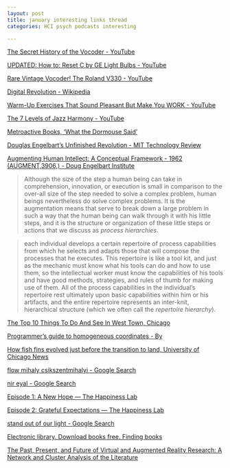```yaml
---
layout: post
title: january interesting links thread
categories: HCI psych podcasts interesting

---
```



[The Secret History of the Vocoder - YouTube](https://www.youtube.com/watch?v=OvR4qK0B--w)

[UPDATED: How to: Reset C by GE Light Bulbs - YouTube](https://www.youtube.com/watch?v=1BB6wj6RyKo)

[Rare Vintage Vocoder! The Roland V330 - YouTube](https://www.youtube.com/watch?v=-VzTEnDHbuc)

[Digital Revolution - Wikipedia](https://en.wikipedia.org/wiki/Digital_Revolution)

[Warm-Up Exercises That Sound Pleasant But Make You WORK - YouTube](https://www.youtube.com/watch?v=jKMNIB9sk18)

[The 7 Levels of Jazz Harmony - YouTube](https://www.youtube.com/watch?v=lz3WR-F_pnM)

[Metroactive Books, ‘What the Dormouse Said’](http://www.metroactive.com/papers/metro/06.01.05/dormouse-0522.html)

[Douglas Engelbart’s Unfinished Revolution - MIT Technology Review](https://www.technologyreview.com/s/517341/douglas-engelbarts-unfinished-revolution/)

[Augmenting Human Intellect: A Conceptual Framework - 1962 (AUGMENT,3906,) - Doug Engelbart Institute](https://www.dougengelbart.org/content/view/138)
> Although the size of the step a human being can take in comprehension, innovation, or execution is small in comparison to the over-all size of the step needed to solve a complex problem, human beings nevertheless do solve complex problems. It is the augmentation means that serve to break down a large problem in such a way that the human being can walk through it with his little steps, and it is the structure or organization of these little steps or actions that we discuss as *process hierarchies*.

> each individual develops a certain repertoire of process capabilities from which he selects and adapts those that will compose the processes that he executes. This repertoire is like a tool kit, and just as the mechanic must know what his tools can do and how to use them, so the intellectual worker must know the capabilities of his tools and have good methods, strategies, and rules of thumb for making use of them. All of the process capabilities in the individual’s repertoire rest ultimately upon basic capabilities within him or his artifacts, and the entire repertoire represents an inter-knit, hierarchical structure (which we often call the *repertoire hierarchy*).

[The Top 10 Things To Do And See In West Town, Chicago](https://theculturetrip.com/north-america/usa/illinois/articles/the-top-10-things-to-do-and-see-in-west-town-chicago/)

[Programmer’s guide to homogeneous coordinates - By](https://hackernoon.com/programmers-guide-to-homogeneous-coordinates-73cbfd2bcc65)

[How fish fins evolved just before the transition to land, University of Chicago News](https://news.uchicago.edu/story/how-fish-fins-evolved-just-transition-land?utm_source=newsletter&utm_medium=email&utm_campaign=UChicago_News_Jan_14_2020&mkt_tok=eyJpIjoiTm1FNVltWmlZek0yWmpOaSIsInQiOiJBWDByWkxmcEhoRE9QcklYUE1payt2bmVQaTNISE0waXptSysyUENDVFwvUWwzOGhQeE91K1JCd295NTNuWW03K1pTcTJcL1wvZUNZRjV5YlI0dEMyV0tIU0N6QTI5cEVhYVU3V1Ewcm5uMzcyYldHeitxb0RnZm1yREFTK0o3ZXlacCJ9)


[flow mihaly csikszentmihalyi - Google Search](https://www.google.com/search?q=flow+mihaly+csikszentmihalyi&oq=flow+mihaly&aqs=chrome.0.0j69i57j0l6.2095j0j7&sourceid=chrome&ie=UTF-8)

[nir eyal - Google Search](https://www.google.com/search?q=nir+eyal&oq=nir+eyal&aqs=chrome..69i57j0l7.1238j0j7&sourceid=chrome&ie=UTF-8)

[Episode 1: A New Hope — The Happiness Lab](https://www.happinesslab.fm/2020-mini-season-episodes/new-year-new-you)

[Episode 2: Grateful Expectations — The Happiness Lab](https://www.happinesslab.fm/2020-mini-season-episodes/reasons-to-be-grateful)

[stand out of our light - Google Search](https://www.google.com/search?q=stand+out+of+our+light&oq=stand+out+of+our+light&aqs=chrome..69i57.2809j0j9&sourceid=chrome&ie=UTF-8)

[Electronic library. Download books free. Finding books](https://b-ok.org/)


[The Past, Present, and Future of Virtual and Augmented Reality Research: A Network and Cluster Analysis of the Literature](https://www.ncbi.nlm.nih.gov/pmc/articles/PMC6232426/)

